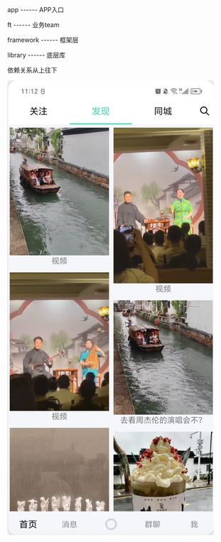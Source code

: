 app        ------  APP入口

ft         ------  业务team

framework  ------  框架层

library    ------  底层库


依赖关系从上往下

![目前样子：](./pics/app.jpg)